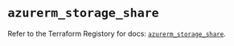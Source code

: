 # `azurerm_storage_share`

Refer to the Terraform Registory for docs: [`azurerm_storage_share`](https://www.terraform.io/docs/providers/azurerm/r/storage_share).
